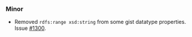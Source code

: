 ### Minor

- Removed `rdfs:range xsd:string` from some gist datatype properties. Issue [#1300](https://github.com/semanticarts/gist/issues/1300).

